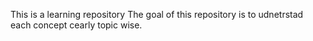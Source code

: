  This is a learning repository 
 The goal of this repository is to udnetrstad each concept cearly topic wise.